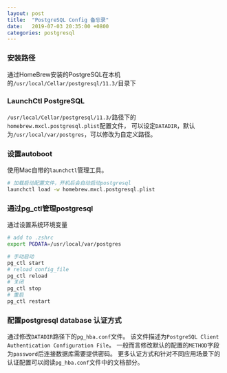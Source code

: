 ```yaml
---
layout: post
title:  "PostgreSQL Config 备忘录"
date:   2019-07-03 20:35:00 +0800
categories: postgresql
---
```


### 安装路径

通过HomeBrew安装的PostgreSQL在本机的`/usr/local/Cellar/postgresql/11.3/`目录下

### LaunchCtl PostgreSQL

`/usr/local/Cellar/postgresql/11.3/`路径下的`homebrew.mxcl.postgresql.plist`配置文件，
可以设定`DATADIR`，默认为`/usr/local/var/postgres`，可以修改为自定义路径。

### 设置autoboot

使用Mac自带的`launchctl`管理工具。

```sh
# 加载启动配置文件，开机后会自动启动postgresql
launchctl load -w homebrew.mxcl.postgresql.plist
```

### 通过pg_ctl管理postgresql

通过设置系统环境变量
```sh
# add to .zshrc
export PGDATA=/usr/local/var/postgres

# 手动启动
pg_ctl start
# reload config_file
pg_ctl reload
# 关闭
pg_ctl stop
# 重启
pg_ctl restart
```

### 配置postgresql database 认证方式


通过修改`DATADIR`路径下的`pg_hba.conf`文件。
该文件描述为`PostgreSQL Client Authentication Configuration File`。
一般而言修改默认的配置的`METHOD`字段为`password`后连接数据库需要提供密码。
更多认证方式和针对不同应用场景下的认证配置可以阅读`pg_hba.conf`文件中的文档部分。
